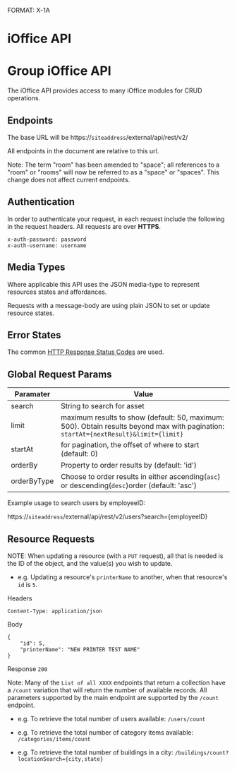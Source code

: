 FORMAT: X-1A
# iOffice API

# Group iOffice API
The iOffice API provides access to many iOffice modules for CRUD operations.

## Endpoints
The base URL will be https://`siteaddress`/external/api/rest/v2/

All endpoints in the document are relative to this url.

Note: The term "room" has been amended to "space"; all references to a "room" or "rooms" will now be referred to as a "space" or "spaces". This change does not affect current endpoints.  

## Authentication
In order to authenticate your request, in each request include the following in the request headers.
All requests are over **HTTPS**.

```http
x-auth-password: password
x-auth-username: username
```

## Media Types
Where applicable this API uses the JSON media-type to represent resources states and affordances.

Requests with a message-body are using plain JSON to set or update resource states.

## Error States
The common [HTTP Response Status Codes](https://github.com/for-GET/know-your-http-well/blob/master/status-codes.md) are used.

## Global Request Params
| Paramater  | Value |
| ------------- | ------------- |
| search | String to search for asset  |
| limit | maximum results to show (default: 50, maximum: 500). Obtain results beyond max with pagination: `startAt={nextResult}&limit={limit}`  |
| startAt | for pagination, the offset of where to start (default: 0)  |
| orderBy | Property to order results by (default: 'id')  |
| orderByType | Choose to order results in either ascending(`asc`) or descending(`desc`)order (default: 'asc')  |

Example usage to search users by employeeID:

https://`siteaddress`/external/api/rest/v2/users?search={employeeID}

## Resource Requests


NOTE: When updating a resource (with a `PUT` request), all that is needed is the ID of the object, and the value(s) you wish to update.
        
* e.g. Updating a resource's `printerName` to another, when that resource's `id` is `5`.

Headers

`Content-Type: application/json`

Body
```
{
	"id": 5,
	"printerName": "NEW PRINTER TEST NAME"
}
```
Response `200`


Note: Many of the `List of all XXXX` endpoints that return a collection have a `/count` variation that will return the number of available records. All parameters supported by the main endpoint are supported by the `/count` endpoint. 


+ e.g. To retrieve the total number of users available: `/users/count`
	
+ e.g. To retrieve the total number of category items available: `/categories/items/count`

+ e.g. To retrieve the total number of buildings in a city: `/buildings/count?locationSearch={city,state}`
	


<!-- include(endpoints/user.md) -->

<!-- include(endpoints/move.md) -->

<!-- include(endpoints/mail.md) -->

<!-- include(endpoints/contact.md) -->

<!-- include(endpoints/building.md) -->

<!-- include(endpoints/country.md) -->

<!-- include(endpoints/floor.md) -->

<!-- include(endpoints/room.md) -->

<!-- include(endpoints/asset.md) -->

<!-- include(endpoints/reservation.md) -->

<!-- include(endpoints/maintenance.md) -->

<!-- include(endpoints/agreement.md) -->

<!-- include(endpoints/categoryitem.md) -->

<!-- include(endpoints/category.md) -->

<!-- include(endpoints/categorydepth.md) -->

